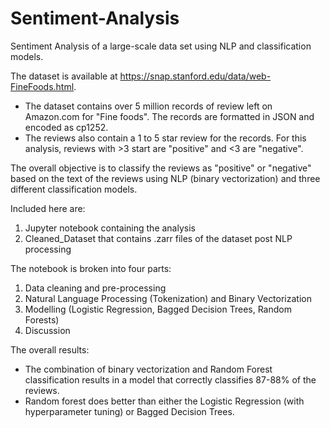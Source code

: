 # Sentiment-Analysis
Sentiment Analysis of a large-scale data set using NLP and classification models. 

The dataset is available at https://snap.stanford.edu/data/web-FineFoods.html.
- The dataset contains over 5 million records of review left on Amazon.com for "Fine foods". The records are formatted in JSON and encoded as cp1252.
- The reviews also contain a 1 to 5 star review for the records. For this analysis, reviews with >3 start are "positive" and <3 are "negative".

The overall objective is to classify the reviews as "positive" or "negative" based on the text of the reviews using NLP (binary vectorization)
 and three different classification models.
 
Included here are:
1) Jupyter notebook containing the analysis
2) Cleaned_Dataset that contains .zarr files of the dataset post NLP processing

The notebook is broken into four parts:
 1) Data cleaning and pre-processing
 2) Natural Language Processing (Tokenization) and Binary Vectorization
 3) Modelling (Logistic Regression, Bagged Decision Trees, Random Forests)
 4) Discussion
 
The overall results:
- The combination of binary vectorization and Random Forest classification results in a model that correctly classifies 87-88% of the reviews. 
- Random forest does better than either the Logistic Regression (with hyperparameter tuning) or Bagged Decision Trees. 

